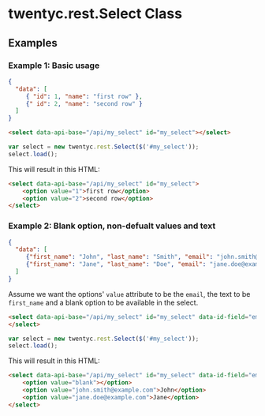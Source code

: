 # twentyc.rest.Select Class

## Examples

### Example 1: Basic usage
```json
{
  "data": [
     { "id": 1, "name": "first row" },
     {" id": 2, "name": "second row" }
  ]
}
```

```html
<select data-api-base="/api/my_select" id="my_select"></select>
```

```JavaScript
var select = new twentyc.rest.Select($('#my_select'));
select.load();
```
This will result in this HTML:
```html
<select data-api-base="/api/my_select" id="my_select">
    <option value="1">first row</option>
    <option value="2">second row</option>
</select>
```

### Example 2: Blank option, non-defualt values and text
```json
{
  "data": [
     {"first_name": "John", "last_name": "Smith", "email": "john.smith@example.com", "id": 3},
     {"first_name": "Jane", "last_name": "Doe", "email": "jane.doe@example.com", "id": 18}
  ]
}
```

Assume we want the options' `value` attribute to be the `email`, the text to be `first_name` and a blank option to be available in the select.

```html
<select data-api-base="/api/my_select" id="my_select" data-id-field="email" data-name-field="first_name" data-null-option="blank">
</select>
```

```JavaScript
var select = new twentyc.rest.Select($('#my_select'));
select.load();
```

This will result in this HTML:

```html
<select data-api-base="/api/my_select" id="my_select" data-id-field="email" data-name-field="first_name" data-null-option="blank">
    <option value="blank"></option>
    <option value="john.smith@example.com">John</option>
    <option value="jane.doe@example.com">Jane</option>
</select>
```
